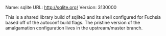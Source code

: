 Name: sqlite
URL: http://sqlite.org/
Version: 3130000

This is a shared library build of sqlite3 and its shell configured for Fuchsia based off of the
autoconf build flags. The pristine version of the amalgamation configuration lives in the
upstream/master branch.
